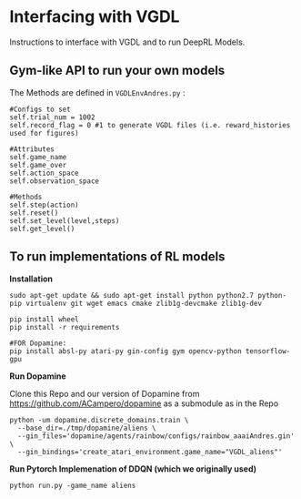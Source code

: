 Interfacing with VGDL
=====================

Instructions to interface with VGDL and to run DeepRL Models.

Gym-like API to run your own models
--------------------
The Methods are defined in `VGDLEnvAndres.py` :
```
#Configs to set
self.trial_num = 1002
self.record_flag = 0 #1 to generate VGDL files (i.e. reward_histories used for figures)

#Attributes
self.game_name
self.game_over
self.action_space
self.observation_space

#Methods
self.step(action)
self.reset()
self.set_level(level,steps)
self.get_level()
```




To run implementations of RL models
-------------------------
**Installation**

```
sudo apt-get update && sudo apt-get install python python2.7 python-pip virtualenv git wget emacs cmake zlib1g-devcmake zlib1g-dev

pip install wheel
pip install -r requirements

#FOR Dopamine:
pip install absl-py atari-py gin-config gym opencv-python tensorflow-gpu
```



**Run Dopamine**

Clone this Repo and our version of Dopamine from https://github.com/ACampero/dopamine as a submodule as in the Repo

```
python -um dopamine.discrete_domains.train \
  --base_dir=./tmp/dopamine/aliens \
  --gin_files='dopamine/agents/rainbow/configs/rainbow_aaaiAndres.gin' \
  --gin_bindings='create_atari_environment.game_name="VGDL_aliens"'
```

**Run Pytorch Implemenation of DDQN (which we originally used)**

```
python run.py -game_name aliens
```








